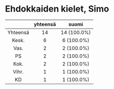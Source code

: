 # Ehdokkaiden kielet, Simo

| |yhteensä|suomi|
|:---:|:---:|:---:|
|Yhteensä|14|14 (100.0%)|
|Kesk.|6|6 (100.0%)|
|Vas.|2|2 (100.0%)|
|PS|2|2 (100.0%)|
|Kok.|2|2 (100.0%)|
|Vihr.|1|1 (100.0%)|
|KD|1|1 (100.0%)|

